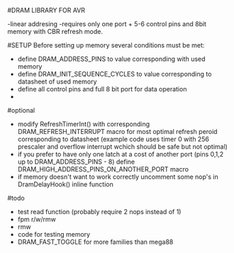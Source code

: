 #DRAM LIBRARY FOR AVR

-linear addresing
-requires only one port + 5-6 control pins and 8bit memory with CBR refresh mode.

#SETUP
Before setting up memory several conditions must be met:

- define DRAM_ADDRESS_PINS to value corresponding with used memory
- define DRAM_INIT_SEQUENCE_CYCLES to value corresponding to datasheet of used memory
- define all control pins and full 8 bit port for data operation 
-

#optional
- modify RefreshTimerInt() with corresponding DRAM_REFRESH_INTERRUPT macro for most optimal refresh peroid corresponding to datasheet
(example code uses timer 0 with 256 prescaler and overflow interrupt wchich should be safe but not optimal)
- if you prefer to have only one latch at a cost of another port (pins 0,1,2 up to DRAM_ADDRESS_PINS - 8) define DRAM_HIGH_ADDRESS_PINS_ON_ANOTHER_PORT macro
- if memory doesn't want to work correctly uncomment some nop's in DramDelayHook() inline function

#todo
- test read function (probably require 2 nops instead of 1)
- fpm r/w/rmw
- rmw
- code for testing memory
- DRAM_FAST_TOGGLE for more families than mega88